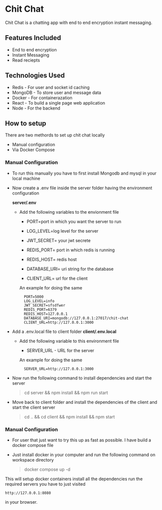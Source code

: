 # Chit Chat

Chit Chat is a chatting app with end to end encryption instant messaging.

## Features Included

- End to end encryption
- Instant Messaging
- Read reciepts

## Technologies Used

- Redis - For user and socket id caching
- MongoDB - To store user and message data
- Docker - For containerazation
- React - To build a single page web application
- Node - For the backend

## How to setup

There are two methords to set up chit chat locally
- Manual configuration
- Via Docker Compose

### Manual Configuration

- To run this manually you have to first install Mongodb and mysql in your local machine
- Now create a .env file inside the server folder having the environment configuration

    __server/.env__

    - Add the following variables to the envionment file

        - PORT=port in which you want the server to run

        - LOG_LEVEL=log level for the server

        - JWT_SECRET= your jwt secrete

        - REDIS_PORT= port in which redis is running

        - REDIS_HOST= redis host

        - DATABASE_URI= uri string for the database

        - CLIENT_URL= url for the client

        An example for doing the same

            PORT=5000
            LOG_LEVEL=info
            JWT_SECRET=sfsdfwer
            REDIS_PORT=6379
            REDIS_HOST=127.0.0.1
            DATABASE_URI=mongodb://127.0.0.1:27017/chit-chat
            CLIENT_URL=http://127.0.0.1:3000

- Add a .env.local file to client folder
    __client/.env.local__
    - Add the following variable to this environment file
        - SERVER_URL - URL for the server

        An example for doing the same
            
            SERVER_URL=http://127.0.0.1:3000
- Now run the following command to install dependencies and start the server

    > cd server && npm install && npm run start

- Move back to client folder and install the dependencies of the client and start the client server
    > cd .. && cd client && npm install && npm start

### Manual Configuration

- For user that just want to try this up as fast as possible. I have build a docker compose file

- Just install docker in your computer and run the following command on workspace directory

    > docker compose up -d

This will setup docker containers install all the dependencies run the required servers you have to just visited

    http://127.0.0.1:8080

in your browser.

